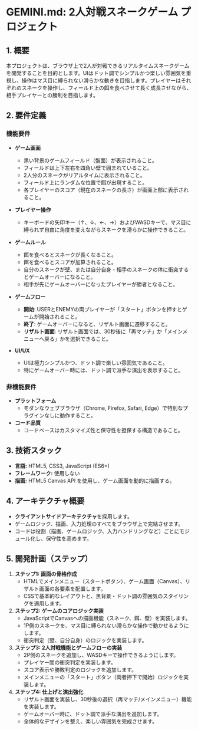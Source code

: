 # GEMINI.md: 2人対戦スネークゲーム プロジェクト

## 1. 概要

本プロジェクトは、ブラウザ上で2人が対戦できるリアルタイムスネークゲームを開発することを目的とします。UIはドット調でシンプルかつ楽しい雰囲気を重視し、操作はマス目に縛られない滑らかな動きを目指します。プレイヤーはそれぞれのスネークを操作し、フィールド上の餌を食べさせて長く成長させながら、相手プレイヤーとの勝利を目指します。

## 2. 要件定義

### 機能要件

-   **ゲーム画面**
    -   黒い背景のゲームフィールド（盤面）が表示されること。
    -   フィールドは上下左右を四角い壁で囲まれていること。
    -   2人分のスネークがリアルタイムに表示されること。
    -   フィールド上にランダムな位置で餌が出現すること。
    -   各プレイヤーのスコア（現在のスネークの長さ）が画面上部に表示されること。

-   **プレイヤー操作**
    -   キーボードの矢印キー（↑、↓、←、→）およびWASDキーで、マス目に縛られず自由に角度を変えながらスネークを滑らかに操作できること。

-   **ゲームルール**
    -   餌を食べるとスネークが長くなること。
    -   餌を食べるとスコアが加算されること。
    -   自分のスネークが壁、または自分自身・相手のスネークの体に衝突するとゲームオーバーになること。
    -   相手が先にゲームオーバーになったプレイヤーが勝者となること。

-   **ゲームフロー**
    -   **開始**: USERとENEMYの両プレイヤーが「スタート」ボタンを押すとゲームが開始されること。
    -   **終了**: ゲームオーバーになると、リザルト画面に遷移すること。
    -   **リザルト画面**: リザルト画面では、30秒後に「再マッチ」か「メインメニューへ戻る」かを選択できること。

-   **UI/UX**
    -   UIは極力シンプルかつ、ドット調で楽しい雰囲気であること。
    -   特にゲームオーバー時には、ドット調で派手な演出を表示すること。

### 非機能要件

-   **プラットフォーム**
    -   モダンなウェブブラウザ（Chrome, Firefox, Safari, Edge）で特別なプラグインなしに動作すること。
-   **コード品質**
    -   コードベースはカスタマイズ性と保守性を担保する構造であること。

## 3. 技術スタック

-   **言語:** HTML5, CSS3, JavaScript (ES6+)
-   **フレームワーク:** 使用しない
-   **描画:** HTML5 Canvas API を使用し、ゲーム画面を動的に描画する。

## 4. アーキテクチャ概要

-   **クライアントサイドアーキテクチャ**を採用します。
-   ゲームロジック、描画、入力処理のすべてをブラウザ上で完結させます。
-   コードは役割（描画、ゲームロジック、入力ハンドリングなど）ごとにモジュール化し、保守性を高めます。

## 5. 開発計画（ステップ）

1.  **ステップ1: 画面の骨格作成**
    -   HTMLでメインメニュー（スタートボタン）、ゲーム画面（Canvas）、リザルト画面の各要素を配置します。
    -   CSSで基本的なレイアウトと、黒背景・ドット調の雰囲気のスタイリングを適用します。
2.  **ステップ2: ゲームのコアロジック実装**
    -   JavaScriptでCanvasへの描画機能（スネーク、餌、壁）を実装します。
    -   1P側のスネークを、マス目に縛られない滑らかな操作で動かせるようにします。
    -   衝突判定（壁、自分自身）のロジックを実装します。
3.  **ステップ3: 2人対戦機能とゲームフローの実装**
    -   2P側のスネークを追加し、WASDキーで操作できるようにします。
    -   プレイヤー間の衝突判定を実装します。
    -   スコア表示や勝敗判定のロジックを追加します。
    -   メインメニューの「スタート」ボタン（両者押下で開始）ロジックを実装します。
4.  **ステップ4: 仕上げと演出強化**
    -   リザルト画面を実装し、30秒後の選択（再マッチ/メインメニュー）機能を実装します。
    -   ゲームオーバー時に、ドット調で派手な演出を追加します。
    -   全体的なデザインを整え、楽しい雰囲気を完成させます。

